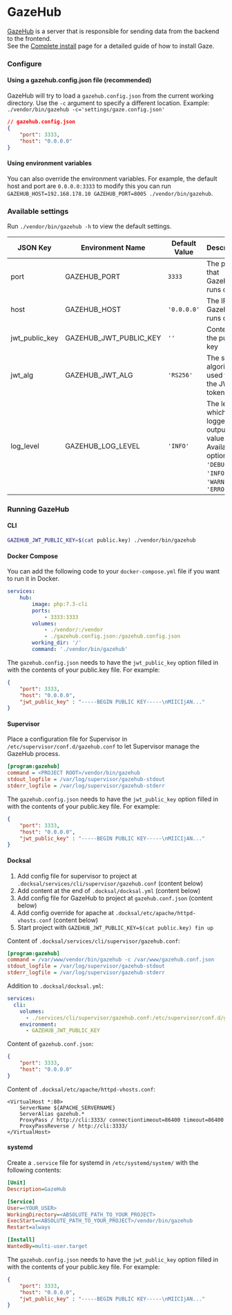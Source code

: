 # GazeHub
[GazeHub](https://github.com/isaaceindhoven/GazeHub) is a server that is responsible for sending data from the backend to the frontend. <br/>See the [Complete install](complete-install.md) page for a detailed guide of how to install Gaze.

### Configure

<!-- tabs:start -->

#### **Using a gazehub.config.json file (recommended)**

GazeHub will try to load a `gazehub.config.json` from the current working directory. Use the `-c` argument to specify a different location. Example: `./vendor/bin/gazehub -c='settings/gaze.config.json'`

```json
// gazehub.config.json
{
    "port": 3333,
    "host": "0.0.0.0"
}
```


#### **Using environment variables**

You can also override the environment variables. For example, the default host and port are `0.0.0.0:3333` to modify this you can run `GAZEHUB_HOST=192.168.178.10 GAZEHUB_PORT=8005 ./vendor/bin/gazehub`.

<!-- tabs:end -->

### Available settings
Run `./vendor/bin/gazehub -h` to view the default settings.

|JSON Key|Environment Name|Default Value|Description|
|---|---|---|---|
|port|GAZEHUB_PORT|`3333`|The port that GazeHub runs on.|
|host|GAZEHUB_HOST|`'0.0.0.0'`|The IP that GazeHub runs on.|
|jwt_public_key|GAZEHUB_JWT_PUBLIC_KEY|`''`|Content of the public key|
|jwt_alg|GAZEHUB_JWT_ALG|`'RS256'`|The signing algorithm used for the JWT tokens|
|log_level|GAZEHUB_LOG_LEVEL|`'INFO'`| The level at which the logger will output a value. Available options are: `'DEBUG'`, `'INFO'`, `'WARN'` and `'ERROR'`|

### Running GazeHub

<!-- tabs:start -->

#### **CLI**

```bash
GAZEHUB_JWT_PUBLIC_KEY=$(cat public.key) ./vendor/bin/gazehub
```

#### **Docker Compose**

You can add the following code to your `docker-compose.yml` file if you want to run it in Docker.

```yml
services:
    hub:
        image: php:7.3-cli
        ports:
            - 3333:3333
        volumes:
            - ./vendor/:/vendor
            - ./gazehub.config.json:/gazehub.config.json
        working_dir: '/'
        command: './vendor/bin/gazehub'
```

The `gazehub.config.json` needs to have the `jwt_public_key` option filled in with the contents of your public.key file. For example:

```json
{
    "port": 3333,
    "host": "0.0.0.0",
    "jwt_public_key" : "-----BEGIN PUBLIC KEY-----\nMIICIjAN..."
}
```

#### **Supervisor**

Place a configuration file for Supervisor in `/etc/supervisor/conf.d/gazehub.conf` to let Supervisor manage the GazeHub process.

```ini
[program:gazehub]
command = <PROJECT ROOT>/vendor/bin/gazehub
stdout_logfile = /var/log/supervisor/gazehub-stdout
stderr_logfile = /var/log/supervisor/gazehub-stderr
```

The `gazehub.config.json` needs to have the `jwt_public_key` option filled in with the contents of your public.key file. For example:

```json
{
    "port": 3333,
    "host": "0.0.0.0",
    "jwt_public_key" : "-----BEGIN PUBLIC KEY-----\nMIICIjAN..."
}
```

#### **Docksal**

1. Add config file for supervisor to project at `.docksal/services/cli/supervisor/gazehub.conf` (content below)
1. Add content at the end of `.docksal/docksal.yml` (content below)
1. Add config file for GazeHub to project at `gazehub.conf.json` (content below)
1. Add config override for apache at `.docksal/etc/apache/httpd-vhosts.conf` (content below)
1. Start project with `GAZEHUB_JWT_PUBLIC_KEY=$(cat public.key) fin up`

Content of `.docksal/services/cli/supervisor/gazehub.conf`:
```ini
[program:gazehub]
command = /var/www/vendor/bin/gazehub -c /var/www/gazehub.conf.json
stdout_logfile = /var/log/supervisor/gazehub-stdout
stderr_logfile = /var/log/supervisor/gazehub-stderr
```

Addition to `.docksal/docksal.yml`:
```yml
services:
  cli:
    volumes:
      - ./services/cli/supervisor/gazehub.conf:/etc/supervisor/conf.d/gazehub.conf
    environment:
      - GAZEHUB_JWT_PUBLIC_KEY
```

Content of `gazehub.conf.json`:
```json
{
    "port": 3333,
    "host": "0.0.0.0"
}
```

Content of `.docksal/etc/apache/httpd-vhosts.conf`:
```apacheconf
<VirtualHost *:80>
    ServerName ${APACHE_SERVERNAME}
    ServerAlias gazehub.*
    ProxyPass / http://cli:3333/ connectiontimeout=86400 timeout=86400
    ProxyPassReverse / http://cli:3333/
</VirtualHost>
```

#### **systemd**

Create a `.service` file for systemd in `/etc/systemd/system/` with the following contents:

```ini
[Unit]
Description=GazeHub

[Service]
User=<YOUR_USER>
WorkingDirectory=<ABSOLUTE_PATH_TO_YOUR_PROJECT>
ExecStart=<ABSOLUTE_PATH_TO_YOUR_PROJECT>/vendor/bin/gazehub
Restart=always

[Install]
WantedBy=multi-user.target
```

The `gazehub.config.json` needs to have the `jwt_public_key` option filled in with the contents of your public.key file. For example:

```json
{
    "port": 3333,
    "host": "0.0.0.0",
    "jwt_public_key" : "-----BEGIN PUBLIC KEY-----\nMIICIjAN..."
}
```

<!-- tabs:end -->
